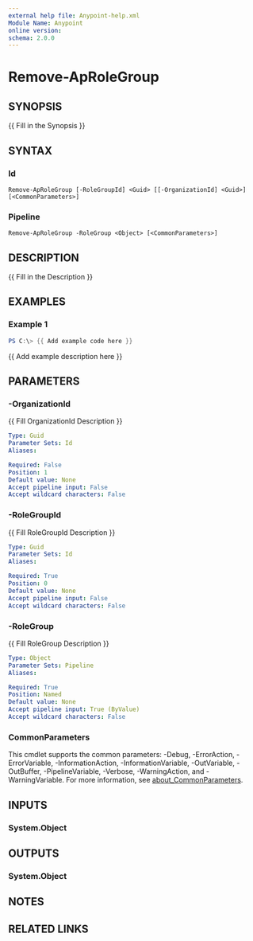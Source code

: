 ```yaml
---
external help file: Anypoint-help.xml
Module Name: Anypoint
online version:
schema: 2.0.0
---
```


# Remove-ApRoleGroup

## SYNOPSIS
{{ Fill in the Synopsis }}

## SYNTAX

### Id
```
Remove-ApRoleGroup [-RoleGroupId] <Guid> [[-OrganizationId] <Guid>] [<CommonParameters>]
```

### Pipeline
```
Remove-ApRoleGroup -RoleGroup <Object> [<CommonParameters>]
```

## DESCRIPTION
{{ Fill in the Description }}

## EXAMPLES

### Example 1
```powershell
PS C:\> {{ Add example code here }}
```

{{ Add example description here }}

## PARAMETERS

### -OrganizationId
{{ Fill OrganizationId Description }}

```yaml
Type: Guid
Parameter Sets: Id
Aliases:

Required: False
Position: 1
Default value: None
Accept pipeline input: False
Accept wildcard characters: False
```

### -RoleGroupId
{{ Fill RoleGroupId Description }}

```yaml
Type: Guid
Parameter Sets: Id
Aliases:

Required: True
Position: 0
Default value: None
Accept pipeline input: False
Accept wildcard characters: False
```

### -RoleGroup
{{ Fill RoleGroup Description }}

```yaml
Type: Object
Parameter Sets: Pipeline
Aliases:

Required: True
Position: Named
Default value: None
Accept pipeline input: True (ByValue)
Accept wildcard characters: False
```

### CommonParameters
This cmdlet supports the common parameters: -Debug, -ErrorAction, -ErrorVariable, -InformationAction, -InformationVariable, -OutVariable, -OutBuffer, -PipelineVariable, -Verbose, -WarningAction, and -WarningVariable. For more information, see [about_CommonParameters](http://go.microsoft.com/fwlink/?LinkID=113216).

## INPUTS

### System.Object

## OUTPUTS

### System.Object
## NOTES

## RELATED LINKS
